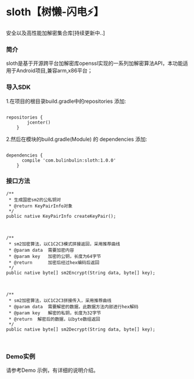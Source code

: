 # sloth【树懒-闪电⚡️】
安全以及高性能加解密集合库[持续更新中..]

### 简介
sloth是基于开源跨平台加解密库openssl实现的一系列加解密算法API，本功能适用于Android项目,兼容arm,x86平台；

### 导入SDK

1.在项目的根目录build.gradle中的repositories 添加:
```

repositories {
        jcenter()
    }

```
2.然后在模块的build.gradle(Module) 的 dependencies 添加:
```

dependencies {
      compile 'com.bulinbulin:sloth:1.0.0'
    }

```



### 接口方法

```
/**
 * 生成国密sm2的公私钥对
 * @return KeyPairInfo对象
 */
public native KeyPairInfo createKeyPair();
```
&nbsp;
```
/**
 * sm2加密算法，以C1C2C3模式拼接返回，采用推荐曲线
 * @param data  需要加密内容
 * @param key   加密的公钥，长度为64字节
 * @return      加密后经过hex编码后返回
 */
public native byte[] sm2Encrypt(String data, byte[] key);
```
&nbsp;
```
/**
 * sm2加密算法，以C1C2C3拼接传入，采用推荐曲线
 * @param data  需要解密的数据，此数据方法内部进行hex解码
 * @param key   解密的私钥，长度为32字节
 * @return  解密后的数据，以byte数组返回
 */
public native byte[] sm2Decrypt(String data, byte[] key);
```

&nbsp;


### Demo实例

请参考Demo 示例，有详细的说明介绍。

